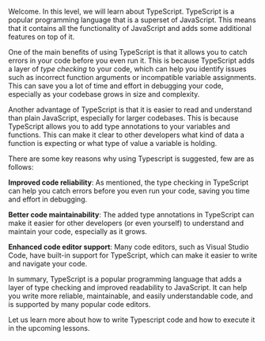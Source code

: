 Welcome. In this level, we will learn about TypeScript. TypeScript is a popular programming language that is a superset of JavaScript. This means that it contains all the functionality of JavaScript and adds some additional features on top of it.

One of the main benefits of using TypeScript is that it allows you to catch errors in your code before you even run it. This is because TypeScript adds a layer of _type checking_ to your code, which can help you identify issues such as incorrect function arguments or incompatible variable assignments. This can save you a lot of time and effort in debugging your code, especially as your codebase grows in size and complexity.

Another advantage of TypeScript is that it is easier to read and understand than plain JavaScript, especially for larger codebases. This is because TypeScript allows you to add type annotations to your variables and functions. This can make it clear to other developers what kind of data a function is expecting or what type of value a variable is holding.

There are some key reasons why using Typescript is suggested, few are as follows:

**Improved code reliability**: As mentioned, the type checking in TypeScript can help you catch errors before you even run your code, saving you time and effort in debugging.

**Better code maintainability**: The added type annotations in TypeScript can make it easier for other developers (or even yourself) to understand and maintain your code, especially as it grows.

**Enhanced code editor support**: Many code editors, such as Visual Studio Code, have built-in support for TypeScript, which can make it easier to write and navigate your code.

In summary, TypeScript is a popular programming language that adds a layer of type checking and improved readability to JavaScript. It can help you write more reliable, maintainable, and easily understandable code, and is supported by many popular code editors.

Let us learn more about how to write Typescript code and how to execute it in the upcoming lessons.
